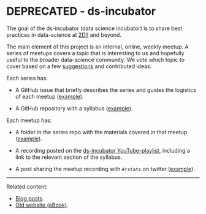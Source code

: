 # DEPRECATED - ds-incubator

The goal of the ds-incubator (data science incubator) is to share best practices
in data-science at [2DII](https://2degrees-investing.org/) and beyond.

The main element of this project is an internal, online, weekly meetup. A series
of meetups covers a topic that is interesting to us and hopefully useful to the
broader data-science community. We vote which topic to cover based on a few
[suggestions](https://bit.ly/dsi-ideas) and contributed ideas.

Each series has:

* A GitHub issue that briefly describes the
series and guides the logistics of each meetup
([example](https://github.com/2DegreesInvesting/ds-incubator/issues/75)).

* A GitHub repository with a syllabus
([example](https://github.com/2DegreesInvesting/ds.reprex)).

Each meetup has:

* A folder in the series repo with the materials covered in that meetup
([example](https://github.com/2DegreesInvesting/ds.reprex/tree/master/01_overview)).

* A recording posted on the [ds-incubator
YouTube-playlist](https://bit.ly/ds-incubator-videos), including a link to the
relevant section of the syllabus.

* A post sharing the meetup recording with `#rstats` on twitter
([example](https://twitter.com/mauro_lepore/status/1447936387894976512?s=20)).

----

Related content:

* [Blog posts](https://2degreesinvesting.github.io/#ds-incubator).
* [Old website (eBook)](https://2degreesinvesting.github.io/ds-incubator/).
